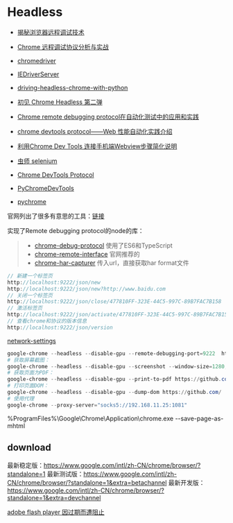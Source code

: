 # Headless

- [揭秘浏览器远程调试技术](https://fed.taobao.org/blog/taofed/do71ct/chrome-remote-debugging-technics/)
- [Chrome 远程调试协议分析与实战](https://fex.baidu.com/blog/2014/06/remote-debugging-protocol/)
- [chromedriver](https://npm.taobao.org/mirrors/chromedriver/)
- [IEDriverServer](http://selenium-release.storage.googleapis.com/index.html)
- [driving-headless-chrome-with-python](https://duo.com/decipher/driving-headless-chrome-with-python)
- [初见 Chrome Headless 第二弹](https://lightless.me/archives/chrome-headless-second.html)
- [Chrome remote debugging protocol在自动化测试中的应用和实践](https://www.jianshu.com/p/195ff63921de)
- [chrome devtools protocol——Web 性能自动化实践介绍](https://testerhome.com/topics/15817)
- [利用Chrome Dev Tools 连接手机端Webview步骤简化说明](https://www.jianshu.com/p/84f87af906b6)
- [虫师 selenium](https://www.cnblogs.com/fnng/category/349036.html)



- [Chrome DevTools Protocol](https://chromedevtools.github.io/devtools-protocol/)
- [PyChromeDevTools](https://github.com/marty90/PyChromeDevTools)
- [pychrome](https://github.com/fate0/pychrome)



官网列出了很多有意思的工具：[链接](https://developer.chrome.com/devtools/docs/debugging-clients)

实现了Remote debugging protocol的node的库：

> - [chrome-debug-protocol](https://github.com/DickvdBrink/chrome-debug-protocol) 使用了ES6和TypeScript
> - [chrome-remote-interface](https://github.com/cyrus-and/chrome-remote-interface) 官网推荐的
> - [chrome-har-capturer](https://github.com/cyrus-and/chrome-har-capturer) 传入url，直接获取har format文件



```js
// 新建一个标签页
http://localhost:9222/json/new
http://localhost:9222/json/new?http://www.baidu.com
// 关闭一个标签页
http://localhost:9222/json/close/477810FF-323E-44C5-997C-89B7FAC7B158
// 激活标签页
http://localhost:9222/json/activate/477810FF-323E-44C5-997C-89B7FAC7B158
// 查看chrome和协议的版本信息
http://localhost:9222/json/version

```



[network-settings](https://www.chromium.org/developers/design-documents/network-settings)

```powershell
google-chrome --headless --disable-gpu --remote-debugging-port=9222  http://www.m45e.com
# 获取屏幕截图：
google-chrome --headless --disable-gpu --screenshot --window-size=1280,1696 https://github.com
# 获取页面为PDF：
google-chrome --headless --disable-gpu --print-to-pdf https://github.com
# 打印页面DOM：
google-chrome --headless --disable-gpu --dump-dom https://github.com/
# 使用代理
google-chrome --proxy-server="socks5://192.168.11.25:1081"
```



%ProgramFiles%\Google\Chrome\Application\chrome.exe --save-page-as-mhtml

## download

最新稳定版：https://www.google.com/intl/zh-CN/chrome/browser/?standalone=1
最新测试版：https://www.google.com/intl/zh-CN/chrome/browser/?standalone=1&extra=betachannel
最新开发版：https://www.google.com/intl/zh-CN/chrome/browser/?standalone=1&extra=devchannel

[adobe flash player 因过期而遭阻止](https://www.zhihu.com/question/32223811)

